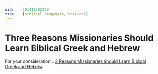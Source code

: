 ```yaml
---
uid:	201411302320
tags:	[biblical languages, missions]
---
```


# Three Reasons Missionaries Should Learn Biblical Greek and Hebrew

For your consideration… [3 Reasons Missionaries Should Learn Biblical Greek and Hebrew](http://www.dahlfred.com/index.php/blogs/gleanings-from-the-field/739%E2%80%933-reasons-missionaries-should-learn-biblical-greek-and-hebrew).
